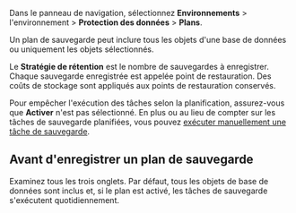 Dans le panneau de navigation, sélectionnez **Environnements** \> l'environnement \> **Protection des données** \> **Plans**.

Un plan de sauvegarde peut inclure tous les objets d'une base de données ou uniquement les objets sélectionnés.

Le **Stratégie de rétention** est le nombre de sauvegardes à enregistrer. Chaque sauvegarde enregistrée est appelée point de restauration. Des coûts de stockage sont appliqués aux points de restauration conservés.

Pour empêcher l'exécution des tâches selon la planification, assurez-vous que **Activer** n'est pas sélectionné. En plus ou au lieu de compter sur les tâches de sauvegarde planifiées, vous pouvez [exécuter manuellement une tâche de sauvegarde](tyu1695326821997.md).

Avant d'enregistrer un plan de sauvegarde
-----------------------------------------

Examinez tous les trois onglets. Par défaut, tous les objets de base de données sont inclus et, si le plan est activé, les tâches de sauvegarde s'exécutent quotidiennement.
